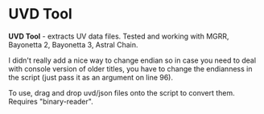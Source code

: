 # UVD Tool
**UVD Tool** - extracts UV data files. Tested and working with MGRR, Bayonetta 2, Bayonetta 3, Astral Chain.

I didn't really add a nice way to change endian so in case you need to deal with console version of older titles, you have to change the endianness in the script (just pass it as an argument on line 96).

To use, drag and drop uvd/json files onto the script to convert them. Requires "binary-reader".
